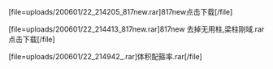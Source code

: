 [file=uploads/200601/22_214205_817new.rar]817new点击下载[/file]
[file=uploads/200601/22_214413_817new.rar]817new 去掉无用柱,梁柱刚域.rar点击下载[/file]
[file=uploads/200601/22_214942_.rar]体积配箍率.rar[/file]